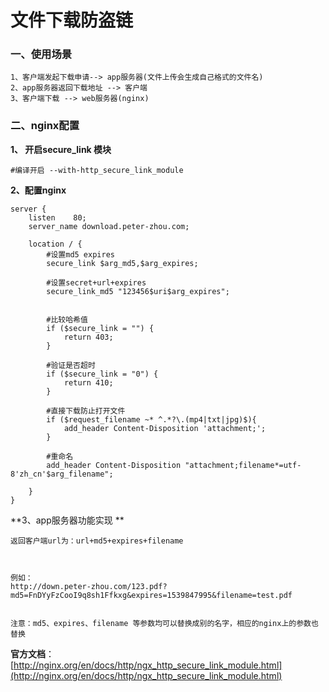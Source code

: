 # 文件下载防盗链

### 一、使用场景

    1、客户端发起下载申请--> app服务器(文件上传会生成自己格式的文件名)
    2、app服务器返回下载地址 --> 客户端
    3、客户端下载 --> web服务器(nginx)

### 二、nginx配置

**1、 开启secure_link 模块**

    #编译开启 --with-http_secure_link_module
    
**2、配置nginx**

    server {
        listen    80;
        server_name download.peter-zhou.com;
        
        location / {
            #设置md5 expires  
            secure_link $arg_md5,$arg_expires;
            
            #设置secret+url+expires
            secure_link_md5 "123456$uri$arg_expires";
  
        
            #比较哈希值
            if ($secure_link = "") {
                return 403;
            }
            
            #验证是否超时
            if ($secure_link = "0") {
                return 410;
            }
            
            #直接下载防止打开文件
            if ($request_filename ~* ^.*?\.(mp4|txt|jpg)$){
                add_header Content-Disposition 'attachment;';
            }

            #重命名
            add_header Content-Disposition "attachment;filename*=utf-8'zh_cn'$arg_filename";

        }
    }
    
**3、app服务器功能实现 ** 

    返回客户端url为：url+md5+expires+filename 
    

    
    例如：
    http://down.peter-zhou.com/123.pdf?md5=FnDYyFzCooI9q8sh1Ffkxg&expires=1539847995&filename=test.pdf
    
    
    注意：md5、expires、filename 等参数均可以替换成别的名字，相应的nginx上的参数也替换
    
    
**官方文档**：[http://nginx.org/en/docs/http/ngx_http_secure_link_module.html](http://nginx.org/en/docs/http/ngx_http_secure_link_module.html)
        
        